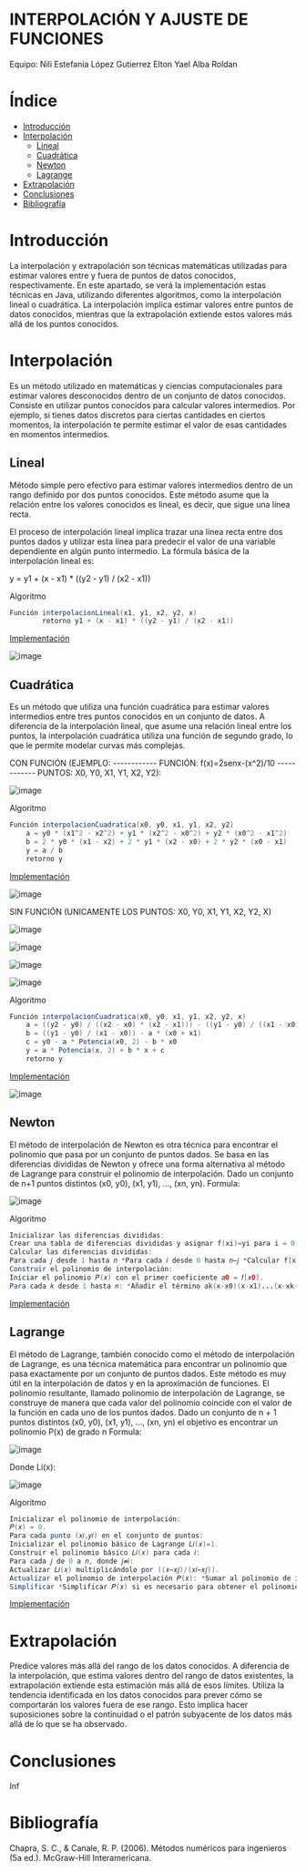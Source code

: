 # INTERPOLACIÓN Y AJUSTE DE FUNCIONES

Equipo:
Nili Estefanía López Gutierrez 
Elton Yael Alba Roldan

# Índice

* [Introducción](#introducción)
* [Interpolación](#interpolación)
  * [Lineal](#lineal)
  * [Cuadrática](#cuadrática)
  * [Newton](#newton)
  * [Lagrange](#lagrange)
* [Extrapolación](#extrapolación)
* [Conclusiones](#conclusiones)
* [Bibliografía](#bibliografía)

# Introducción

La interpolación y extrapolación son técnicas matemáticas utilizadas para estimar valores entre y fuera de puntos de datos conocidos, respectivamente. En este apartado, se verá la implementación estas técnicas en Java, utilizando diferentes algoritmos, como la interpolación lineal o cuadrática.
La interpolación implica estimar valores entre puntos de datos conocidos, mientras que la extrapolación extiende estos valores más allá de los puntos conocidos.

# Interpolación

Es un método utilizado en matemáticas y ciencias computacionales para estimar valores desconocidos dentro de un conjunto de datos conocidos. 
Consiste en utilizar puntos conocidos para calcular valores intermedios. Por ejemplo, si tienes datos discretos para ciertas cantidades en ciertos momentos, la interpolación te permite estimar el valor de esas cantidades en momentos intermedios.

## Lineal

Método simple pero efectivo para estimar valores intermedios dentro de un rango definido por dos puntos conocidos. Este método asume que la relación entre los valores conocidos es lineal, es decir, que sigue una línea recta.

El proceso de interpolación lineal implica trazar una línea recta entre dos puntos dados y utilizar esta línea para predecir el valor de una variable dependiente en algún punto intermedio. La fórmula básica de la interpolación lineal es:

y = y1 + (x - x1) * ((y2 - y1) / (x2 - x1))

Algoritmo
```java
Función interpolacionLineal(x1, y1, x2, y2, x)
        retorno y1 + (x - x1) * ((y2 - y1) / (x2 - x1))
```

[Implementación](https://github.com/NiliLG/MetodosNumericosT5/tree/master/Interpolaci%C3%B3n/Lineal)

![image](https://github.com/NiliLG/MetodosNumericosT5/assets/147437701/dc03d2df-7d2d-4832-b16b-7f84720fa0da)

## Cuadrática

Es un método que utiliza una función cuadrática para estimar valores intermedios entre tres puntos conocidos en un conjunto de datos. A diferencia de la interpolación lineal, que asume una relación lineal entre los puntos, la interpolación cuadrática utiliza una función de segundo grado, lo que le permite modelar curvas más complejas.

CON FUNCIÓN (EJEMPLO: ------------ FUNCIÓN: f(x)=2senx-(x^2)/10 ------------ PUNTOS: X0, Y0, X1, Y1, X2, Y2):

![image](https://github.com/NiliLG/MetodosNumericosT5/assets/147437701/87d1a744-013f-42b0-8063-32d202b7653a)

Algoritmo
```java
Función interpolacionCuadratica(x0, y0, x1, y1, x2, y2)
    a = y0 * (x1^2 - x2^2) + y1 * (x2^2 - x0^2) + y2 * (x0^2 - x1^2)
    b = 2 * y0 * (x1 - x2) + 2 * y1 * (x2 - x0) + 2 * y2 * (x0 - x1)
    y = a / b
    retorno y
```

[Implementación](https://github.com/NiliLG/MetodosNumericosT5/tree/master/Interpolaci%C3%B3n/Cuadratica)

![image](https://github.com/NiliLG/MetodosNumericosT5/assets/147437701/3ef45061-07ec-4cf0-9aa3-894dd6c76548)

SIN FUNCIÓN (UNICAMENTE LOS PUNTOS: X0, Y0, X1, Y1, X2, Y2, X)

![image](https://github.com/NiliLG/MetodosNumericosT5/assets/147437701/1dd900ad-a1f0-49e8-8286-cac0cb71aeff)

![image](https://github.com/NiliLG/MetodosNumericosT5/assets/147437701/e9c082e5-c53c-4bd4-a376-5024d4d63b57)

![image](https://github.com/NiliLG/MetodosNumericosT5/assets/147437701/d9801ab9-2966-439f-a119-e4dbdcf4ce04)

![image](https://github.com/NiliLG/MetodosNumericosT5/assets/147437701/40e0419e-6ca9-4d16-9e2a-6ef8801e39ab)


Algoritmo
```java
Función interpolacionCuadratica(x0, y0, x1, y1, x2, y2, x)
    a = ((y2 - y0) / ((x2 - x0) * (x2 - x1))) - ((y1 - y0) / ((x1 - x0) * (x2 - x1)))
    b = ((y1 - y0) / (x1 - x0)) - a * (x0 + x1)
    c = y0 - a * Potencia(x0, 2) - b * x0
    y = a * Potencia(x, 2) + b * x + c
    retorno y
```

[Implementación](https://github.com/NiliLG/MetodosNumericosT5/tree/master/Interpolaci%C3%B3n/CuadraticaSF)

![image](https://github.com/NiliLG/MetodosNumericosT5/assets/147437701/791f5b2a-36d8-44ad-831c-ccd3d051dbce)

## Newton

El método de interpolación de Newton es otra técnica para encontrar el polinomio que pasa por un conjunto de puntos dados. Se basa en las diferencias divididas de Newton y ofrece una forma alternativa al método de Lagrange para construir el polinomio de interpolación. Dado un conjunto de n+1 puntos distintos (x0, y0), (x1, y1), ..., (xn, yn). Formula:

![image](https://github.com/NiliLG/MetodosNumericosT5/assets/147437701/6d478a01-2785-40b1-975e-a6eef0bd66bf)

Algoritmo
```java
Inicializar las diferencias divididas:
Crear una tabla de diferencias divididas y asignar f(xi)=yi para i = 0, 1, 2, n
Calcular las diferencias divididas:
Para cada 𝑗 desde 1 hasta 𝑛 *Para cada 𝑖 desde 0 hasta 𝑛−𝑗 *Calcular f[xi,xi+1,…,xi+j] usando la fórmula recursiva.
Construir el polinomio de interpolación:
Iniciar el polinomio 𝑃(𝑥) con el primer coeficiente 𝑎0 = 𝑓[𝑥0].
Para cada 𝑘 desde 1 hasta 𝑛: *Añadir el término ak(x-x0)(x-x1)...(x-xk-1) al polinomio, donde ak = f[x0, x1, ..., xk]​ ​
```

[Implementación](https://github.com/NiliLG/MetodosNumericosT5/tree/master/Interpolaci%C3%B3n/Newton)


## Lagrange

El método de Lagrange, también conocido como el método de interpolación de Lagrange, es una técnica matemática para encontrar un polinomio que pasa exactamente por un conjunto de puntos dados. Este método es muy útil en la interpolación de datos y en la aproximación de funciones. El polinomio resultante, llamado polinomio de interpolación de Lagrange, se construye de manera que cada valor del polinomio coincide con el valor de la función en cada uno de los puntos dados. Dado un conjunto de n + 1 puntos distintos (x0, y0), (x1, y1), ..., (xn, yn) el objetivo es encontrar un polinomio P(x) de grado n Formula:

![image](https://github.com/NiliLG/MetodosNumericosT5/assets/147437701/a1072f1b-3ca9-4b11-b2aa-a8cf36dd2fbe)

Donde Li(x):

![image](https://github.com/NiliLG/MetodosNumericosT5/assets/147437701/7d36579d-4ea5-4db8-921d-5f4551107f41)

Algoritmo
```java
Inicializar el polinomio de interpolación:
𝑃(𝑥) = 0.
Para cada punto (𝑥𝑖,𝑦𝑖) en el conjunto de puntos:
Inicializar el polinomio básico de Lagrange 𝐿𝑖(𝑥)=1.
Construir el polinomio básico 𝐿𝑖(𝑥) para cada 𝑖:
Para cada 𝑗 de 0 a 𝑛, donde 𝑗≠𝑖:
Actualizar 𝐿𝑖(𝑥) multiplicándolo por ((𝑥−𝑥𝑗)/(𝑥𝑖−𝑥𝑗))​.
Actualizar el polinomio de interpolación 𝑃(𝑥): *Sumar al polinomio de interpolación 𝑃(𝑥) el término 𝑦𝑖⋅𝐿𝑖(𝑥).
Simplificar *Simplificar 𝑃(𝑥) si es necesario para obtener el polinomio en su forma más simple.
```

[Implementación](https://github.com/NiliLG/MetodosNumericosT5/tree/master/Interpolaci%C3%B3n/Newton)

# Extrapolación

Predice valores más allá del rango de los datos conocidos. A diferencia de la interpolación, que estima valores dentro del rango de datos existentes, la extrapolación extiende esta estimación más allá de esos límites. Utiliza la tendencia identificada en los datos conocidos para prever cómo se comportarán los valores fuera de ese rango. Esto implica hacer suposiciones sobre la continuidad o el patrón subyacente de los datos más allá de lo que se ha observado.

# Conclusiones

Inf

# Bibliografía

Chapra, S. C., & Canale, R. P. (2006). Métodos numéricos para ingenieros (5a ed.). McGraw-Hill Interamericana.
